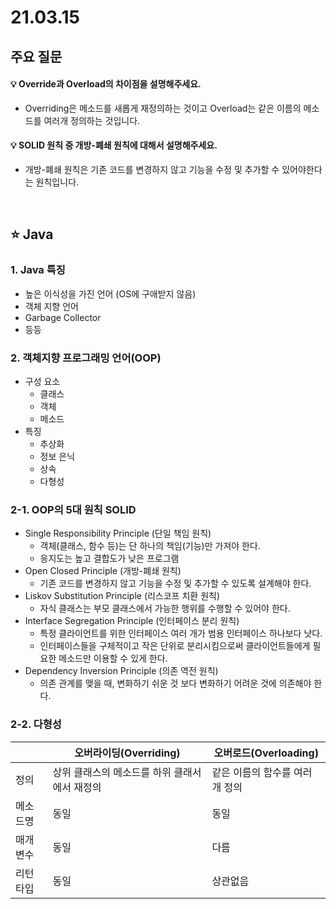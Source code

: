 # 21.03.15

## 주요 질문

#### 💡 Override과 Overload의 차이점을 설명해주세요.
* Overriding은 메소드를 새롭게 재정의하는 것이고 Overload는 같은 이름의 메소드를 여러개 정의하는 것입니다.

#### 💡 SOLID 원칙 중 개방-폐쇄 원칙에 대해서 설명해주세요.
* 개방-폐쇄 원칙은 기존 코드를 변경하지 않고 기능을 수정 및 추가할 수 있어야한다는 원칙입니다.

<br/>

## ⭐ Java

### 1. Java 특징
   * 높은 이식성을 가진 언어 (OS에 구애받지 않음)
   * 객체 지향 언어
   * Garbage Collector
   * 등등

### 2. 객체지향 프로그래밍 언어(OOP)
   * 구성 요소
      * 클래스
      * 객체
      * 메소드
   * 특징
      * 추상화
      * 정보 은닉
      * 상속
      * 다형성

### 2-1. OOP의 5대 원칙 SOLID
* Single Responsibility Principle (단일 책임 원칙)
   * 객체(클래스, 함수 등)는 단 하나의 책임(기능)만 가져야 한다.
   * 응지도는 높고 결합도가 낮은 프로그램
* Open Closed Principle (개방-폐쇄 원칙)   
   * 기존 코드를 변경하지 않고 기능을 수정 및 추가할 수 있도록 설계해야 한다.
* Liskov Substitution Principle (리스코프 치환 원칙)
   * 자식 클래스는 부모 클래스에서 가능한 행위를 수행할 수 있어야 한다.
* Interface Segregation Principle (인터페이스 분리 원칙)
   * 특정 클라이언트를 위한 인터페이스 여러 개가 범용 인터페이스 하나보다 낫다.
   * 인터페이스들을 구체적이고 작은 단위로 분리시킴으로써 클라이언트들에게 필요한 메소드만 이용할 수 있게 한다.
* Dependency Inversion Principle (의존 역전 원칙)
   * 의존 관계를 맺을 때, 변화하기 쉬운 것 보다 변화하기 어려운 것에 의존해야 한다.

### 2-2. 다형성
||오버라이딩(Overriding)|오버로드(Overloading)|
|-|-|-|
|정의|상위 클래스의 메소드를 하위 클래서에서 재정의|같은 이름의 함수를 여러개 정의|
|메소드명|동일|동일|
|매개변수|동일|다름|
|리턴타입|동일|상관없음|


